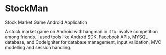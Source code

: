 StockMan
============

Stock Market Game Android Application

A stock market game on Android with hangman in it to involve competition among friends. I used tools
like Android SDK, Facebook APIs, MYSQL database, and CodeIgniter for database management, input
validation, MVC modelling and session handling.



